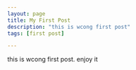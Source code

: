 ```yaml
---
layout: page
title: My First Post
description: "this is wcong first post"
tags: [first post]

---
```


this is wcong first post.
enjoy it 

